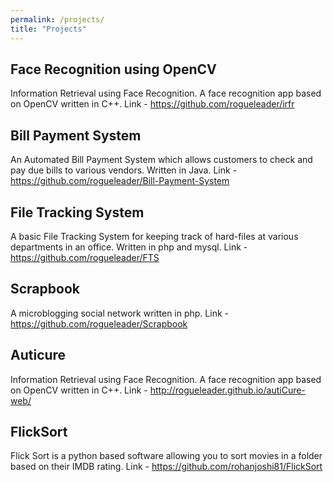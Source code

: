 ```yaml
---
permalink: /projects/
title: "Projects"
---
```


## Face Recognition using OpenCV

Information Retrieval using Face Recognition. A face recognition app based on OpenCV written in C++.
Link - https://github.com/rogueleader/irfr
  
  
## Bill Payment System

An Automated Bill Payment System which allows customers to check and pay due bills to various vendors. Written in Java.
Link - https://github.com/rogueleader/Bill-Payment-System


## File Tracking System

A basic File Tracking System for keeping track of hard-files at various departments in an office. Written in php and mysql.
Link - https://github.com/rogueleader/FTS


## Scrapbook

A microblogging social network written in php.
Link - https://github.com/rogueleader/Scrapbook


## Auticure

Information Retrieval using Face Recognition. A face recognition app based on OpenCV written in C++.
Link - http://rogueleader.github.io/autiCure-web/


## FlickSort

Flick Sort is a python based software allowing you to sort movies in a folder based on their IMDB rating.
Link - https://github.com/rohanjoshi81/FlickSort
 
